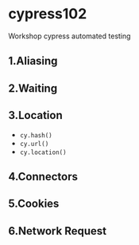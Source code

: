 # cypress102
Workshop cypress automated testing

## 1.Aliasing
## 2.Waiting
## 3.Location
 - `cy.hash()`
 - `cy.url()`
 - `cy.location()`
## 4.Connectors
## 5.Cookies
## 6.Network Request
